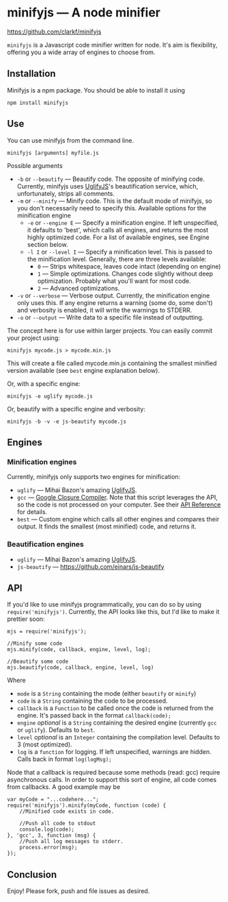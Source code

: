 # minifyjs — A node minifier

<https://github.com/clarkf/minifyjs>


`minifyjs` is a Javascript code minifier written for node. It's aim is flexibility, offering you a wide array of engines to choose from.

## Installation


Minifyjs is a npm package. You should be able to install it using

    npm install minifyjs


## Use


You can use minifyjs from the command line.

    minifyjs [arguments] myfile.js

Possible arguments

* `-b` or `--beautify` — Beautify code. The opposite of minifying code. Currently, minifyjs uses [UglifyJS](https://github.com/mishoo/UglifyJS)'s beautification service, which, unfortunately, strips all comments.
* `-m` or `--minify` — Minify code. This is the default mode of minifyjs, so you don't necessarily need to specify this. Available options for the minification engine
    * `-e` or `--engine E` — Specify a minification engine. If left unspecified, it defaults to 'best', which calls all engines, and returns the most highly optimized code. For a list of available engines, see Engine section below.
    * `-l I` or `--level I` — Specify a minification level. This is passed to the minification level. Generally, there are three levels available:
        * `0` — Strips whitespace, leaves code intact (depending on engine)
        * `1` — Simple optimizations. Changes code slightly without deep optimization. Probably what you'll want for most code.
        * `2` — Advanced optimizations.
* `-v` or `--verbose` — Verbose output. Currently, the minification engine only uses this. If any engine returns a warning (some do, some don't) and verbosity is enabled, it will write the warnings to STDERR.
* `-o` or `--output` — Write data to a specific file instead of outputting.

The concept here is for use within larger projects. You can easily commit your project using:

    minifyjs mycode.js > mycode.min.js

This will create a file called mycode.min.js containing the smallest minified version available (see `best` engine explanation below).

Or, with a specific engine:

    minifyjs -e uglify mycode.js

Or, beautify with a specific engine and verbosity:

    minifyjs -b -v -e js-beautify mycode.js

## Engines

### Minification engines
Currently, minifyjs only supports two engines for minification:

* `uglify` — Mihai Bazon's amazing [UglifyJS](https://github.com/mishoo/UglifyJS).
* `gcc` — [Google Closure Compiler](http://code.google.com/closure/compiler/). Note that this script leverages the API, so the code is not processed on your computer. See their [API Reference](http://code.google.com/closure/compiler/docs/api-ref.html) for details.
* `best` — Custom engine which calls all other engines and compares their output. It finds the smallest (most minified) code, and returns it.

### Beautification engines
* `uglify` — Mihai Bazon's amazing [UglifyJS](https://github.com/mishoo/UglifyJS).
* `js-beautify` — <https://github.com/einars/js-beautify>

## API
If you'd like to use minifyjs programmatically, you can do so by using `require('minifyjs')`. Currently, the API looks like this, but I'd like to make it prettier soon:

    mjs = require('minifyjs');
    
    //Minify some code
    mjs.minify(code, callback, engine, level, log);
    
    //Beautify some code
    mjs.beautify(code, callback, engine, level, log)

Where

* `mode` is a `String` containing the mode (either `beautify` or `minify`)
* `code` is a `String` containing the code to be processed.
* `callback` is a `Function` to be called once the code is returned from the engine. It's passed back in the format `callback(code);`
* `engine` *optional* is a `String` containing the desired engine (currently `gcc` or `uglify`). Defaults to `best`.
* `level` *optional* is an `Integer` containing the compilation level. Defaults to 3 (most optimized).
* `log` is a `function` for logging. If left unspecified, warnings are hidden. Calls back in format `log(logMsg);`

Node that a callback is required because some methods (read: gcc) require asynchronous calls. In order to support this sort of engine, all code comes from callbacks. A good example may be

    var myCode = "...codehere...";
    require('minifyjs').minify(myCode, function (code) {
    	//Minified code exists in code.
    	
    	//Push all code to stdout
    	console.log(code);
    }, 'gcc', 3, function (msg) {
    	//Push all log messages to stderr.
    	process.error(msg);
    });

## Conclusion

Enjoy! Please fork, push and file issues as desired.